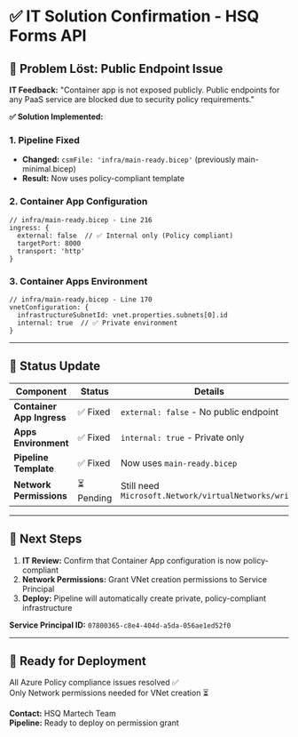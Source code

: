 # ✅ IT Solution Confirmation - HSQ Forms API

## 🎯 Problem Löst: Public Endpoint Issue

**IT Feedback:** "Container app is not exposed publicly. Public endpoints for any PaaS service are blocked due to security policy requirements."

**✅ Solution Implemented:**

### 1. Pipeline Fixed
- **Changed:** `csmFile: 'infra/main-ready.bicep'` (previously main-minimal.bicep)
- **Result:** Now uses policy-compliant template

### 2. Container App Configuration
```bicep
// infra/main-ready.bicep - Line 216
ingress: {
  external: false  // ✅ Internal only (Policy compliant)
  targetPort: 8000
  transport: 'http'
}
```

### 3. Container Apps Environment
```bicep
// infra/main-ready.bicep - Line 170
vnetConfiguration: {
  infrastructureSubnetId: vnet.properties.subnets[0].id
  internal: true  // ✅ Private environment
}
```

---

## 🔄 Status Update

| Component | Status | Details |
|-----------|---------|---------|
| **Container App Ingress** | ✅ Fixed | `external: false` - No public endpoint |
| **Apps Environment** | ✅ Fixed | `internal: true` - Private only |
| **Pipeline Template** | ✅ Fixed | Now uses `main-ready.bicep` |
| **Network Permissions** | ⏳ Pending | Still need `Microsoft.Network/virtualNetworks/write` |

---

## 🚀 Next Steps

1. **IT Review:** Confirm that Container App configuration is now policy-compliant
2. **Network Permissions:** Grant VNet creation permissions to Service Principal  
3. **Deploy:** Pipeline will automatically create private, policy-compliant infrastructure

**Service Principal ID:** `07800365-c8e4-404d-a5da-056ae1ed52f0`

---

## 📧 Ready for Deployment

All Azure Policy compliance issues resolved ✅  
Only Network permissions needed for VNet creation ⏳

**Contact:** HSQ Martech Team  
**Pipeline:** Ready to deploy on permission grant
